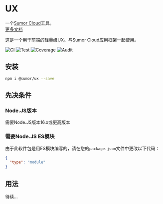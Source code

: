 # UX

一个[Sumor Cloud](https://sumor.cloud)工具。  
[更多文档](https://sumor.cloud/ux)

这是一个用于前端的轻量级UX。与Sumor Cloud应用框架一起使用。

[![CI](https://github.com/sumor-cloud/ux/actions/workflows/ci.yml/badge.svg)](https://github.com/sumor-cloud/ux/actions/workflows/ci.yml)
[![Test](https://github.com/sumor-cloud/ux/actions/workflows/ut.yml/badge.svg)](https://github.com/sumor-cloud/ux/actions/workflows/ut.yml)
[![Coverage](https://github.com/sumor-cloud/ux/actions/workflows/coverage.yml/badge.svg)](https://github.com/sumor-cloud/ux/actions/workflows/coverage.yml)
[![Audit](https://github.com/sumor-cloud/ux/actions/workflows/audit.yml/badge.svg)](https://github.com/sumor-cloud/ux/actions/workflows/audit.yml)

## 安装

```bash
npm i @sumor/ux --save
```

## 先决条件

### Node.JS版本

需要Node.JS版本16.x或更高版本

### 需要Node.JS ES模块

由于此软件包是用ES模块编写的，请在您的`package.json`文件中更改以下代码：

```json
{
  "type": "module"
}
```

## 用法

待续...
